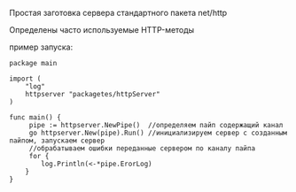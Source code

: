 Простая заготовка сервера стандартного пакета net/http

Определены часто используемые HTTP-методы

пример запуска:

```
package main

import (
	"log"
 	httpserver "packagetes/httpServer"
)

func main() {
	 pipe := httpserver.NewPipe()  //определяем пайп содержащий канал
	 go httpserver.New(pipe).Run() //инициализируем сервер с созданным пайпом, запускаем сервер
	 //обрабатываем ошибки переданные сервером по каналу пайпа
	 for {
		log.Println(<-*pipe.ErorLog)
	}
}
```
